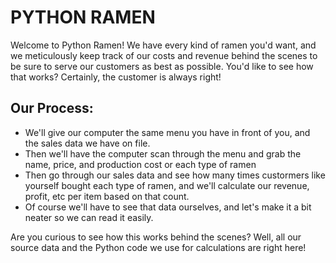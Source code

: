 # PYTHON RAMEN

Welcome to Python Ramen! We have every kind of ramen you'd want, and we meticulously keep track of our costs and revenue behind the scenes to be sure to serve our customers as best as possible. You'd like to see how that works? Certainly, the customer is always right!


## Our Process:
* We'll give our computer the same menu you have in front of you, and the sales data we have on file. 
* Then we'll have the computer scan through the menu and grab the name, price, and production cost or each type of ramen 
* Then go through our sales data and see how many times custormers like yourself bought each type of ramen, and we'll calculate our revenue, profit, etc per item based on that count. 
* Of course we'll have to see that data ourselves, and let's make it a bit neater so we can read it easily.

Are you curious to see how this works behind the scenes? Well, all our source data and the Python code we use for calculations are right here! 